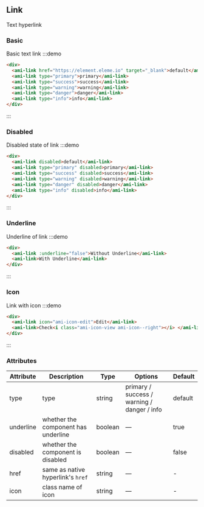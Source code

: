 ## Link

Text hyperlink

### Basic

Basic text link
:::demo

```html
<div>
  <ami-link href="https://element.eleme.io" target="_blank">default</ami-link>
  <ami-link type="primary">primary</ami-link>
  <ami-link type="success">success</ami-link>
  <ami-link type="warning">warning</ami-link>
  <ami-link type="danger">danger</ami-link>
  <ami-link type="info">info</ami-link>
</div>
```

:::

### Disabled

Disabled state of link
:::demo

```html
<div>
  <ami-link disabled>default</ami-link>
  <ami-link type="primary" disabled>primary</ami-link>
  <ami-link type="success" disabled>success</ami-link>
  <ami-link type="warning" disabled>warning</ami-link>
  <ami-link type="danger" disabled>danger</ami-link>
  <ami-link type="info" disabled>info</ami-link>
</div>
```

:::

### Underline

Underline of link
:::demo

```html
<div>
  <ami-link :underline="false">Without Underline</ami-link>
  <ami-link>With Underline</ami-link>
</div>
```

:::

### Icon

Link with icon
:::demo

```html
<div>
  <ami-link icon="ami-icon-edit">Edit</ami-link>
  <ami-link>Check<i class="ami-icon-view ami-icon--right"></i> </ami-link>
</div>
```

:::

### Attributes

| Attribute | Description                         | Type    | Options                                     | Default |
| --------- | ----------------------------------- | ------- | ------------------------------------------- | ------- |
| type      | type                                | string  | primary / success / warning / danger / info | default |
| underline | whether the component has underline | boolean | —                                           | true    |
| disabled  | whether the component is disabled   | boolean | —                                           | false   |
| href      | same as native hyperlink's `href`   | string  | —                                           | -       |
| icon      | class name of icon                  | string  | —                                           | -       |

